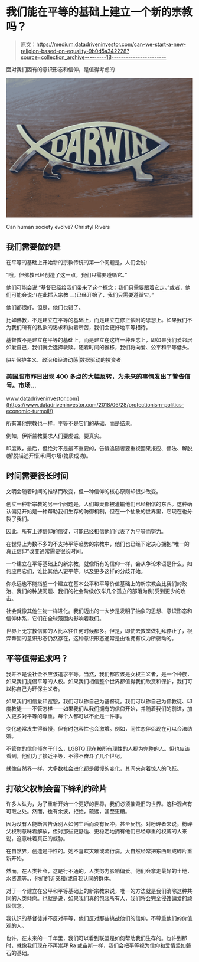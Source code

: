 # 我们能在平等的基础上建立一个新的宗教吗？

> 原文：<https://medium.datadriveninvestor.com/can-we-start-a-new-religion-based-on-equality-9b0d5a342228?source=collection_archive---------18----------------------->

面对我们固有的意识形态和信仰，是值得考虑的

![](img/f5a359ae58dce98f8f0ae6ca0afb1b98.png)

Can human society evolve? Christyl Rivers

## 我们需要做的是

在平等的基础上开始新的宗教传统的第一个问题是，人们会说:

“哦。但佛教已经创造了这一点，我们只需要遵循它。”

他们可能会说:“基督已经给我们带来了这个概念；我们只需要跟着它走。”或者，他们可能会说:“(在此插入宗教 __)已经开始了，我们只需要遵循它。”

他们都很好。但是，他们也错了。

比如佛教，不是建立在平等的基础上，而是建立在修正依附的思想上。如果我们不为我们所有的私欲的渴求和执着所苦，我们会更好地平等相待。

基督教不是建立在平等的基础上，而是建立在这样一种理念上，即如果我们爱邻居如爱自己，我们就会选择救赎。随着时间的推移，我们将向爱、公平和平等低头。

[](https://www.datadriveninvestor.com/2018/06/28/protectionism-politics-economic-turmoil/) [## 保护主义、政治和经济动荡|数据驱动的投资者

### 美国股市昨日出现 400 多点的大幅反转，为未来的事情发出了警告信号。市场…

www.datadriveninvestor.com](https://www.datadriveninvestor.com/2018/06/28/protectionism-politics-economic-turmoil/) 

所有其他宗教也一样，平等不是它们的基础，而是结果。

例如，伊斯兰教要求人们要虔诚，要真实。

印度教，最后，但绝对不是最不重要的，告诉追随者要重视因果报应、佛法、解脱(解脱描述开悟)和阿尔塔(物质成功)。

## 时间需要很长时间

文明会随着时间的推移而改变，但一种信仰的核心原则却很少改变。

创立一种新宗教的另一个问题是，人们每天都被灌输他们已经相信的东西。这种确认偏见开始是一种帮助我们生存的防御机制，但在一个抽象的世界里，它现在也分裂了我们。

因此，所有上述信仰的信徒，可能已经相信他们代表了为平等而努力。

在世界上为数不多的不支持平等趋势的宗教中，他们也已经下定决心拥抱“唯一的真正信仰”改变通常需要很长时间。

一个建立在平等基础上的新宗教，就像所有的信仰一样，会从争论术语是什么，如何应用它们，谁比其他人更平等，以及更多这样的分歧开始。

你永远也不能指望一个建立在基本公平和平等价值基础上的新宗教会比我们的政治、我们的种族问题、我们的社会阶级(仅举几个孤立的部落为例)受到更少的攻击。

社会就像其他生物一样进化。我们迈出的一大步是发明了抽象的思想、意识形态和信仰体系，它们在全球范围内影响着我们。

世界上无宗教信仰的人比以往任何时候都多。但是，即使去教堂做礼拜停止了，根深蒂固的意识形态仍然存在，这种意识形态通常是由谁拥有权力所驱动的。

## 平等值得追求吗？

我并不是说社会不应该追求平等。当然，我们都应该是女权主义者，是一个种族，如果我们提倡平等的人权。如果我们相信整个世界都值得我们欣赏和保护，我们可以称自己为环保主义者。

如果我们相信爱和宽恕，我们可以称自己为基督徒。我们可以称自己为佛教徒、印度教徒——不管怎样——如果我们从我们拥有的信仰开始，并随着我们的前进，加入更多对平等的尊重。每个人都可以不止是一件事。

变化通常发生得很慢，但有时包容性也会激增。例如，同性恋伴侣现在可以合法结婚。

不管你的信仰倾向于什么，LGBTQ 现在被所有理性的人视为完整的人。但也应该看到，他们为了接近平等，不得不奋斗了几个世纪。

就像自然界一样，大多数社会进化都是缓慢的变化，其间夹杂着惊人的飞跃。

## 打破父权制会留下锋利的碎片

许多人认为，为了重新开始一个更好的世界，我们必须摧毁旧的世界。这种观点有可取之处。然而，也有余波，拒绝，疏远，甚至更糟。

因为没有人能断言告诉别人如何生活而没有反冲，甚至反抗。对粉碎者来说，粉碎父权制意味着解放，但对那些更舒适、更稳定地拥有他们已经尊重的权威的人来说，这意味着真正的威胁。

在自然界，创造是中性的。她不喜欢灾难或流行病。大自然经常把东西砸成碎片重新开始。

然而，在人类社会，这是行不通的。人类努力影响偏爱。他们会拿走最好的土地，水资源等。、他们的近亲和/或自我认同的群体。

对于一个建立在公平和平等基础上的新宗教来说，唯一的方法就是我们消除这种共同的人类倾向。也就是说，如果我们真的包容所有人，我们将会完全侵蚀偏爱的顽固信念。

我认识的基督徒并不反对平等，他们反对那些挑战他们的信仰，不尊重他们的价值观的人。

也许，在未来的一千年里，我们可以看到联盟是如何帮助我们生存的。也许到那时，就像我们现在不再崇拜 Ra 或宙斯一样，我们会把平等视为信仰和爱情坚如磐石的基础。